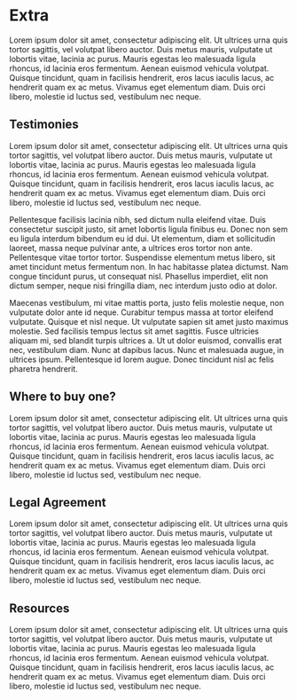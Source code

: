 # Extra

Lorem ipsum dolor sit amet, consectetur adipiscing elit. Ut ultrices urna quis tortor sagittis, vel volutpat libero auctor. Duis metus mauris, vulputate ut lobortis vitae, lacinia ac purus. Mauris egestas leo malesuada ligula rhoncus, id lacinia eros fermentum. Aenean euismod vehicula volutpat. Quisque tincidunt, quam in facilisis hendrerit, eros lacus iaculis lacus, ac hendrerit quam ex ac metus. Vivamus eget elementum diam. Duis orci libero, molestie id luctus sed, vestibulum nec neque.

## Testimonies

Lorem ipsum dolor sit amet, consectetur adipiscing elit. Ut ultrices urna quis tortor sagittis, vel volutpat libero auctor. Duis metus mauris, vulputate ut lobortis vitae, lacinia ac purus. Mauris egestas leo malesuada ligula rhoncus, id lacinia eros fermentum. Aenean euismod vehicula volutpat. Quisque tincidunt, quam in facilisis hendrerit, eros lacus iaculis lacus, ac hendrerit quam ex ac metus. Vivamus eget elementum diam. Duis orci libero, molestie id luctus sed, vestibulum nec neque.

Pellentesque facilisis lacinia nibh, sed dictum nulla eleifend vitae. Duis consectetur suscipit justo, sit amet lobortis ligula finibus eu. Donec non sem eu ligula interdum bibendum eu id dui. Ut elementum, diam et sollicitudin laoreet, massa neque pulvinar ante, a ultrices eros tortor non ante. Pellentesque vitae tortor tortor. Suspendisse elementum metus libero, sit amet tincidunt metus fermentum non. In hac habitasse platea dictumst. Nam congue tincidunt purus, ut consequat nisl. Phasellus imperdiet, elit non dictum semper, neque nisi fringilla diam, nec interdum justo odio at dolor.

Maecenas vestibulum, mi vitae mattis porta, justo felis molestie neque, non vulputate dolor ante id neque. Curabitur tempus massa at tortor eleifend vulputate. Quisque et nisl neque. Ut vulputate sapien sit amet justo maximus molestie. Sed facilisis tempus lectus sit amet sagittis. Fusce ultricies aliquam mi, sed blandit turpis ultrices a. Ut ut dolor euismod, convallis erat nec, vestibulum diam. Nunc at dapibus lacus. Nunc et malesuada augue, in ultrices ipsum. Pellentesque id lorem augue. Donec tincidunt nisl ac felis pharetra hendrerit.

## Where to buy one?

Lorem ipsum dolor sit amet, consectetur adipiscing elit. Ut ultrices urna quis tortor sagittis, vel volutpat libero auctor. Duis metus mauris, vulputate ut lobortis vitae, lacinia ac purus. Mauris egestas leo malesuada ligula rhoncus, id lacinia eros fermentum. Aenean euismod vehicula volutpat. Quisque tincidunt, quam in facilisis hendrerit, eros lacus iaculis lacus, ac hendrerit quam ex ac metus. Vivamus eget elementum diam. Duis orci libero, molestie id luctus sed, vestibulum nec neque.

## Legal Agreement

Lorem ipsum dolor sit amet, consectetur adipiscing elit. Ut ultrices urna quis tortor sagittis, vel volutpat libero auctor. Duis metus mauris, vulputate ut lobortis vitae, lacinia ac purus. Mauris egestas leo malesuada ligula rhoncus, id lacinia eros fermentum. Aenean euismod vehicula volutpat. Quisque tincidunt, quam in facilisis hendrerit, eros lacus iaculis lacus, ac hendrerit quam ex ac metus. Vivamus eget elementum diam. Duis orci libero, molestie id luctus sed, vestibulum nec neque.

## Resources

Lorem ipsum dolor sit amet, consectetur adipiscing elit. Ut ultrices urna quis tortor sagittis, vel volutpat libero auctor. Duis metus mauris, vulputate ut lobortis vitae, lacinia ac purus. Mauris egestas leo malesuada ligula rhoncus, id lacinia eros fermentum. Aenean euismod vehicula volutpat. Quisque tincidunt, quam in facilisis hendrerit, eros lacus iaculis lacus, ac hendrerit quam ex ac metus. Vivamus eget elementum diam. Duis orci libero, molestie id luctus sed, vestibulum nec neque.
